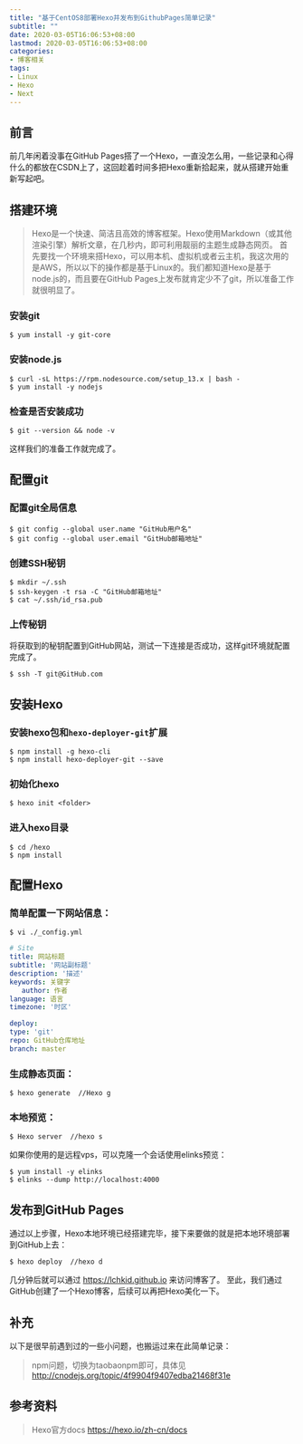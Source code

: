 ```yaml
---
title: "基于CentOS8部署Hexo并发布到GithubPages简单记录"
subtitle: ""
date: 2020-03-05T16:06:53+08:00
lastmod: 2020-03-05T16:06:53+08:00
categories:
- 博客相关
tags:
- Linux
- Hexo
- Next
---
```


## 前言

前几年闲着没事在GitHub Pages搭了一个Hexo，一直没怎么用，一些记录和心得什么的都放在CSDN上了，这回趁着时间多把Hexo重新拾起来，就从搭建开始重新写起吧。


## 搭建环境

> Hexo是一个快速、简洁且高效的博客框架。Hexo使用Markdown（或其他渲染引擎）解析文章，在几秒内，即可利用靓丽的主题生成静态网页。
首先要找一个环境来搭Hexo，可以用本机、虚拟机或者云主机，我这次用的是AWS，所以以下的操作都是基于Linux的。我们都知道Hexo是基于node.js的，而且要在GitHub Pages上发布就肯定少不了git，所以准备工作就很明显了。


### 安装git

```shell
$ yum install -y git-core
```


### 安装node.js

```shell
$ curl -sL https://rpm.nodesource.com/setup_13.x | bash -
$ yum install -y nodejs
```


### 检查是否安装成功

```shell
$ git --version && node -v
```

这样我们的准备工作就完成了。


## 配置git

### 配置git全局信息

```shell
$ git config --global user.name "GitHub用户名"
$ git config --global user.email "GitHub邮箱地址"
```


### 创建SSH秘钥

```shell
$ mkdir ~/.ssh
$ ssh-keygen -t rsa -C "GitHub邮箱地址"
$ cat ~/.ssh/id_rsa.pub
```


### 上传秘钥
将获取到的秘钥配置到GitHub网站，测试一下连接是否成功，这样git环境就配置完成了。

```shell
$ ssh -T git@GitHub.com
```


## 安装Hexo

### 安装hexo包和`hexo-deployer-git`扩展

```shell
$ npm install -g hexo-cli
$ npm install hexo-deployer-git --save
```


### 初始化hexo

```shell
$ hexo init <folder>
```


### 进入hexo目录

```shell
$ cd /hexo
$ npm install
```


## 配置Hexo

### 简单配置一下网站信息：

```shell
$ vi ./_config.yml
```

```yaml
# Site
title: 网站标题
subtitle: '网站副标题'
description: '描述'
keywords: 关键字
   author: 作者
language: 语言
timezone: '时区'

deploy:
type: 'git'
repo: GitHub仓库地址
branch: master
```


### 生成静态页面：

```shell
$ hexo generate  //Hexo g
```


### 本地预览：

```shell
$ Hexo server  //hexo s
```

如果你使用的是远程vps，可以克隆一个会话使用elinks预览：

```shell
$ yum install -y elinks
$ elinks --dump http://localhost:4000
```


## 发布到GitHub Pages

通过以上步骤，Hexo本地环境已经搭建完毕，接下来要做的就是把本地环境部署到GitHub上去：

```shell
$ hexo deploy  //hexo d
```

几分钟后就可以通过 https://lchkid.github.io 来访问博客了。
至此，我们通过GitHub创建了一个Hexo博客，后续可以再把Hexo美化一下。


## 补充

以下是很早前遇到过的一些小问题，也搬运过来在此简单记录：
> npm问题，切换为taobaonpm即可，具体见 http://cnodejs.org/topic/4f9904f9407edba21468f31e


## 参考资料

> Hexo官方docs https://hexo.io/zh-cn/docs
